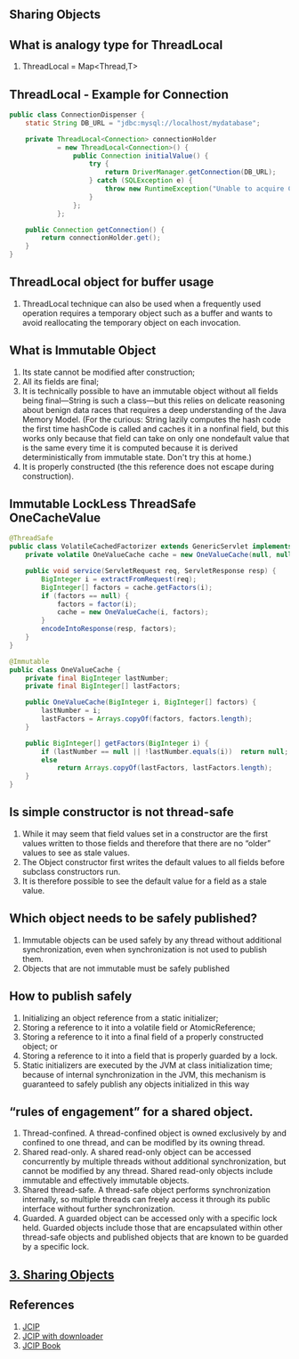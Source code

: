 

## Sharing Objects

## What is analogy type for ThreadLocal<T>

1. ThreadLocal<T> = Map<Thread,T>

## ThreadLocal - Example for Connection

```java
public class ConnectionDispenser {
    static String DB_URL = "jdbc:mysql://localhost/mydatabase";

    private ThreadLocal<Connection> connectionHolder
            = new ThreadLocal<Connection>() {
                public Connection initialValue() {
                    try {
                        return DriverManager.getConnection(DB_URL);
                    } catch (SQLException e) {
                        throw new RuntimeException("Unable to acquire Connection, e");
                    }
                };
            };

    public Connection getConnection() {
        return connectionHolder.get();
    }
}
```

## ThreadLocal object for buffer usage

1. ThreadLocal technique can also be used when a frequently used operation requires a temporary object such as a buffer and wants to avoid reallocating the temporary object on each invocation.

## What is Immutable Object

1. Its state cannot be modified after construction; 
2. All its fields are final;
3. It is technically possible to have an immutable object without all fields being final—String is such a class—but this relies on delicate reasoning about benign data races that requires a deep understanding of the Java Memory Model. (For the curious: String lazily computes the hash code the first time hashCode is called and caches it in a nonfinal field, but this works only because that field can take on only one nondefault value that is the same every time it is computed because it is derived deterministically from immutable state. Don't try this at home.)
4. It is properly constructed (the this reference does not escape during construction).

## Immutable LockLess ThreadSafe OneCacheValue

```java
@ThreadSafe
public class VolatileCachedFactorizer extends GenericServlet implements Servlet {
    private volatile OneValueCache cache = new OneValueCache(null, null);

    public void service(ServletRequest req, ServletResponse resp) {
        BigInteger i = extractFromRequest(req);
        BigInteger[] factors = cache.getFactors(i);
        if (factors == null) {
            factors = factor(i);
            cache = new OneValueCache(i, factors);
        }
        encodeIntoResponse(resp, factors);
    }
}

@Immutable
public class OneValueCache {
    private final BigInteger lastNumber;
    private final BigInteger[] lastFactors;

    public OneValueCache(BigInteger i, BigInteger[] factors) {
        lastNumber = i;
        lastFactors = Arrays.copyOf(factors, factors.length);
    }

    public BigInteger[] getFactors(BigInteger i) {
        if (lastNumber == null || !lastNumber.equals(i))  return null;
        else
            return Arrays.copyOf(lastFactors, lastFactors.length);
    }
}
```

## Is simple constructor is not thread-safe
1. While it may seem that field values set in a constructor are the first values written to those fields and therefore that there are no “older” values to see as stale values.
2. The Object constructor first writes the default values to all fields before subclass constructors run.
3. It is therefore possible to see the default value for a field as a stale value.

## Which object needs to be safely published?

1. Immutable objects can be used safely by any thread without additional synchronization, even when synchronization is not used to publish them.
2. Objects that are not immutable must be safely published

## How to publish safely

1. Initializing an object reference from a static initializer;
2. Storing a reference to it into a volatile field or AtomicReference;
3. Storing a reference to it into a final field of a properly constructed object; or 
4. Storing a reference to it into a field that is properly guarded by a lock.
5. Static initializers are executed by the JVM at class initialization time; because of internal synchronization in the JVM, this mechanism is guaranteed to safely publish any objects initialized in this way

## “rules of engagement” for a shared object.
1. Thread-confined. A thread-confined object is owned exclusively by and confined to one thread, and can be modifled by its owning thread.
2. Shared read-only. A shared read-only object can be accessed concurrently by multiple threads without additional synchronization, but cannot be modified by any thread. Shared read-only objects include immutable and effectively immutable objects.
3. Shared thread-safe. A thread-safe object performs synchronization internally, so multiple threads can freely access it through its public interface without further synchronization.
4. Guarded. A guarded object can be accessed only with a specific lock held. Guarded objects include those that are encapsulated within other thread-safe objects and published objects that are known to be guarded by a specific lock.


## [3. Sharing Objects](https://github.com/yjfox/-Java-Concurrency-in-Practice-Source-Code/tree/master/Sharing_Objects)



## References
1. [JCIP](http://jcip.net.s3-website-us-east-1.amazonaws.com/listings.html)
2. [JCIP with downloader](https://github.com/yjfox/-Java-Concurrency-in-Practice-Source-Code/tree/master)
3. [JCIP Book](https://learning.oreilly.com/library/view/java-concurrency-in/0321349601/ch04.xhtml#ch04lev1sec1)